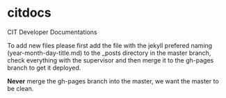 # citdocs
CIT Developer Documentations

To add new files please first add the file with the jekyll prefered naming (year-month-day-title.md) to the _posts directory in the master branch,
check everything with the supervisor and then merge it to the gh-pages branch to get it deployed.

**Never** merge the gh-pages branch into the master, we want the master to be clean.
